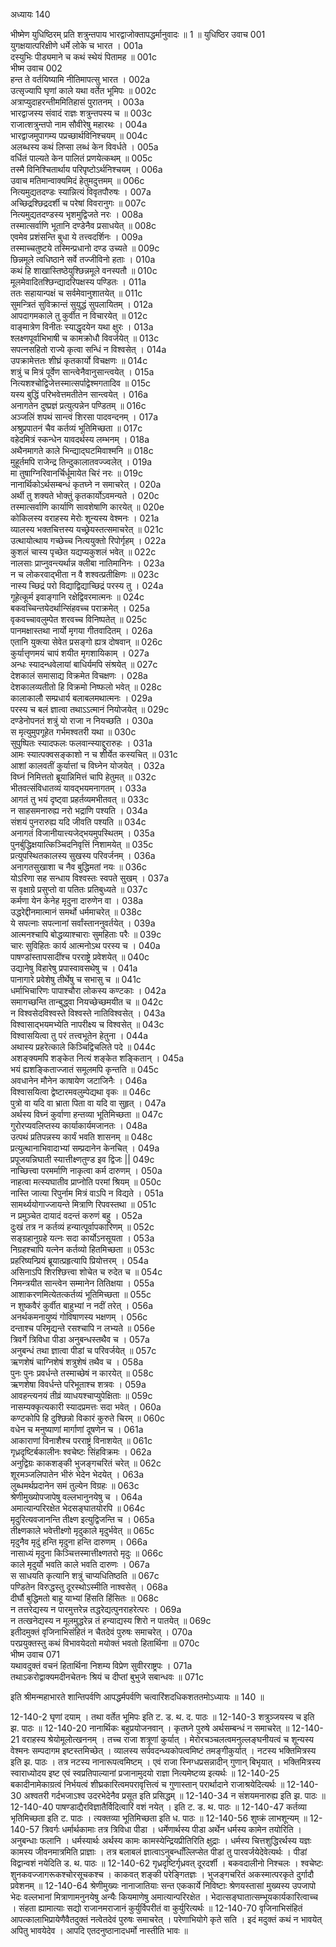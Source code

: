 अध्यायः 140

भीष्मेण युधिष्ठिरम् प्रति शत्रुन्तपाय भारद्वाजोक्तापद्धर्मानुवादः ॥ 1 ॥
युधिष्ठिर उवाच 	001  
युगक्षयात्परिक्षीणे धर्मे लोके च भारत ।	001a  
दस्युभिः पीड्यमाने च कथं स्थेयं पितामह ॥	001c  
भीष्म उवाच 	002  
हन्त ते वर्तयिष्यामि नीतिमापत्सु भारत ।	002a  
उत्सृज्यापि घृणां काले यथा वर्तेत भूमिपः ॥	002c  
अत्राप्युदाहरन्तीममितिहासं पुरातनम् ।	003a  
भारद्वाजस्य संवादं राज्ञः शत्रुन्तपस्य च ॥	003c  
राजात्शत्रुन्तपो नाम सौवीरेषु महारथः ।	004a  
भारद्वाजमुपागम्य पप्रच्छार्थविनिश्चयम् ॥	004c  
अलब्धस्य कथं लिप्सा लब्धं केन विवर्धते ।	005a  
वर्धितं पाल्यते केन पालितं प्रणयेत्कथम् ॥	005c  
तस्मै विनिश्चितार्थाय परिपृष्टोऽर्थनिश्चयम् ।	006a  
उवाच मतिमान्वाक्यमिदं हेतुमदुत्तमम् ॥	006c  
नित्यमुद्यतदण्डः स्यान्नित्यं विवृतपौरुषः ।	007a  
अच्छिद्रश्छिद्रदर्शी च परेषां विवरानुगः ॥	007c  
नित्यमुद्यतदण्डस्य भृशमुद्विजते नरः ।	008a  
तस्मात्सर्वाणि भूतानि दण्डेनैव प्रसाधयेत् ॥	008c  
एवमेव प्रशंसन्ति बुधा ये तत्त्वदर्शिनः ।	009a  
तस्माच्चतुष्टये तस्मिन्प्रधानो दण्ड उच्यते ॥	009c  
छिन्नमूले त्वधिष्ठाने सर्वे तज्जीविनो हताः ।	010a  
कथं हि शाखास्तिष्ठेयुश्छिन्नमूले वनस्पतौ ॥	010c  
मूलमेवादितश्छिन्द्यादरिपक्षस्य पण्डितः ।	011a  
ततः सहायान्पक्षं च सर्वमेवानुशातयेत् ॥	011c  
सुमन्त्रितं सुविक्रान्तं सुयुद्धं सुपलायितम् ।	012a  
आपदागमकाले तु कुर्वीत न विचारयेत् ॥	012c  
वाङ्मात्रेण विनीतः स्याद्धृदयेन यथा क्षुरः ।	013a  
श्लक्ष्णपूर्वाभिभाषी च कामक्रोधौ विवर्जयेत् ॥	013c  
सपत्नसहितो राज्ये कृत्वा सन्धिं न विश्वसेत् ।	014a  
उपक्रामेत्ततः शीघ्रं कृतकार्यो विचक्षणः ॥	014c  
शत्रुं च मित्रं पूर्वेण सान्त्वेनैवानुसान्त्वयेत् ।	015a  
नित्यशश्चोद्विजेत्तस्मात्सर्पाद्वेश्मगतादिव ॥	015c  
यस्य बुद्धिं परिभवेत्तमतीतेन सान्त्वयेत् ।	016a  
अनागतेन दुष्प्रज्ञं प्रत्युत्पन्नेन पण्डितम् ॥	016c  
अञ्जलिं शपथं सान्त्वं शिरसा पादवन्दनम् ।	017a  
अश्रुप्रपातनं चैव कर्तव्यं भूतिमिच्छता ॥	017c  
वहेदमित्रं स्कन्धेन यावदर्थस्य लम्भनम् ।	018a  
अथैनमागते काले भिन्द्याद्घटमिवाश्मनि ॥	018c  
मुहूर्तमपि राजेन्द्र तिन्दुकालातवज्ज्वलेत् ।	019a  
मा तुषाग्निरिवानर्चिर्धूमायेत चिरं नरः ॥	019c  
नानार्थिकोऽर्थसम्बन्धं कृतघ्ने न समाचरेत् ।	020a  
अर्थी तु शक्यते भोक्तुं कृतकार्योऽवमन्यते ।	020c  
तस्मात्सर्वाणि कार्याणि सावशेषाणि कारयेत् ॥	020e  
कोकिलस्य वराहस्य मेरोः शून्यस्य वेश्मनः ।	021a  
व्यालस्य भक्तचित्तस्य यच्छ्रेयस्तत्समाचरेत् ॥	021c  
उत्थायोत्थाय गच्छेच्च नित्ययुक्तो रिपोर्गृहम् ।	022a  
कुशलं चास्य पृच्छेत यद्यप्यकुशलं भवेत् ॥	022c  
नालसाः प्राप्नुवन्त्यर्थान्न क्लीबा नातिमानिनः ।	023a  
न च लोकरवाद्भीता न वै शश्वत्प्रतीक्षिणः ॥	023c  
नास्य च्छिद्रं परो विद्याद्विद्याच्छिद्रं परस्य तु ।	024a  
गूहेत्कूर्म इवाङ्गानि रक्षेद्विवरमात्मनः ॥	024c  
बकवच्चिन्तयेदर्थान्सिंहवच्च पराक्रमेत् ।	025a  
वृकवच्चावलुम्पेत शरवच्च विनिष्पतेत् ॥	025c  
पानमक्षास्तथा नार्यो मृगया गीतवादितम् ।	026a  
एतानि युक्त्या सेवेत प्रसङ्गो ह्यत्र दोषवान् ॥	026c  
कुर्यात्तृणमयं चापं शयीत मृगशायिकाम् ।	027a  
अन्धः स्यादन्धवेलायां बाधिर्यमपि संश्रयेत् ॥	027c  
देशकालं समासाद्य विक्रमेत विचक्षणः ।	028a  
देशकालव्यतीतो हि विक्रमो निष्फलो भवेत् ॥	028c  
कालाकालौ सम्प्रधार्य बलाबलमथात्मनः ।	029a  
परस्य च बलं ज्ञात्वा तथाऽऽत्मानं नियोजयेत् ॥	029c  
दण्डेनोपनतं शत्रुं यो राजा न नियच्छति ।	030a  
स मृत्युमुपगूहेत गर्भमश्वतरी यथा ॥	030c  
सुपुष्पितः स्यादफलः फलवान्स्याद्दुरारुहः ।	031a  
आमः स्यात्पक्वसङ्काशो न च शीर्येत कस्यचित् ॥	031c  
आशां कालवतीं कुर्यात्तां च विघ्नेन योजयेत् ।	032a  
विघ्नं निमित्ततो ब्रूयान्निमित्तं चापि हेतुमत् ॥	032c  
भीतवत्संविधातव्यं यावद्भयमनागतम् ।	033a  
आगतं तु भयं दृष्ट्वा प्रहर्तव्यमभीतवत् ॥	033c  
न साहसमनारुह्य नरो भद्राणि पश्यति ।	034a  
संशयं पुनरारुह्य यदि जीवति पश्यति ॥	034c  
अनागतं विजानीयात्त्यजेद्भयमुपस्थितम् ।	035a  
पुनर्बुद्धिक्षयात्किञ्चिदनिवृत्तिं निशामयेत् ॥	035c  
प्रत्युपस्थितकालस्य सुखस्य परिवर्जनम् ।	036a  
अनागतसुखाशा च नैव बुद्धिमतां नयः ॥	036c  
योऽरिणा सह सन्धाय विश्वस्तः स्वपते सुखम् ।	037a  
स वृक्षाग्रे प्रसुप्तो वा पतितः प्रतिबुध्यते ॥	037c  
कर्मणा येन केनेह मृदुना दारुणेन वा ।	038a  
उद्धरेद्दीनमात्मानं समर्थो धर्ममाचरेत् ॥	038c  
ये सपत्नाः सपत्नानां सर्वांस्ताननुवर्तयेत् ।	039a  
आत्मनश्चापि बोद्धव्याश्चाराः सुमहिताः परैः ॥	039c  
चारः सुविहितः कार्य आत्मनोऽथ परस्य च ।	040a  
पाषण्डांस्तापसादींश्च परराष्ट्रे प्रवेशयेत् ॥	040c  
उद्यानेषु विहारेषु प्रपास्वावसथेषु च ।	041a  
पानागारे प्रवेशेषु तीर्थेषु च सभासु च ॥	041c  
धर्माभिचारिणः पापाश्चौरा लोकस्य कण्टकाः ।	042a  
समागच्छन्ति तान्बुद्ध्वा नियच्छेच्छमयीत च ॥	042c  
न विश्वसेदविश्वस्ते विश्वस्ते नातिविश्वसेत् ।	043a  
विश्वासाद्भयमभ्येति नापरीक्ष्य च विश्वसेत् ॥	043c  
विश्वासयित्वा तु परं तत्त्वभूतेन हेतुना ।	044a  
अथास्य प्रहरेत्काले किञ्चिद्विचलिते पदे ॥	044c  
अशङ्क्यमपि शङ्केत नित्यं शङ्केत शङ्कितान् ।	045a  
भयं ह्यशङ्किताज्जातं समूलमपि कृन्तति ॥	045c  
अवधानेन मौनेन काषायेण जटाजिनैः ।	046a  
विश्वासयित्वा द्वेष्टारमवलुम्पेद्यथा वृकः ॥	046c  
पुत्रो वा यदि वा भ्राता पिता वा यदि वा सुहृत् ।	047a  
अर्थस्य विघ्नं कुर्वाणा हन्तव्या भूतिमिच्छता ॥	047c  
गुरोरप्यवलिप्तस्य कार्याकार्यमजानतः ।	048a  
उत्पथं प्रतिपन्नस्य कार्यं भवति शासनम् ॥	048c  
प्रत्युत्थानाभिवादाभ्यां सम्प्रदानेन केनचित् ।	049a  
प्रपूजयन्निघाती स्यात्तीक्ष्णतुण्ड इव द्विजः ||	049c  
नाच्छित्त्वा परमर्माणि नाकृत्वा कर्म दारुणम् ।	050a  
नाहत्वा मत्स्यघातीव प्राप्नोति परमां श्रियम् ॥	050c  
नास्ति जात्या रिपुर्नाम मित्रं वाऽपि न विद्यते ।	051a  
सामर्थ्ययोगाज्जायन्ते मित्राणि रिपवस्तथा ॥	051c  
न प्रमुञ्चेत दायादं वदन्तं करुणं बहु ।	052a  
दुःखं तत्र न कर्तव्यं हन्यात्पूर्वापकारिणम् ॥	052c  
सङ्ग्रहानुग्रहे यत्नः सदा कार्योऽनसूयता ।	053a  
निग्रहश्चापि यत्नेन कर्तव्यो हितमिच्छता ॥	053c  
प्रहरिष्यन्प्रियं ब्रूयात्प्रहृत्यापि प्रियोत्तरम् ।	054a  
असिनाऽपि शिरश्छित्त्वा शोचेत च रुदेत च ॥	054c  
निमन्त्रयीत सान्त्वेन सम्मानेन तितिक्षया ।	055a  
आशाकरणमित्येतत्कर्तव्यं भूतिमिच्छता ॥	055c  
न शुष्कवैरं कुर्वीत बाहुभ्यां न नदीं तरेत् ।	056a  
अनर्थकमनायुष्यं गोविषाणस्य भक्षणम् ।	056c  
दन्ताश्च परिमृद्यन्ते रसश्चापि न लभ्यते ॥	056e  
त्रिवर्गे त्रिविधा पीडा अनुबन्धस्तथैव च ।	057a  
अनुबन्धं तथा ज्ञात्वा पीडां च परिवर्जयेत् ॥	057c  
ऋणशेषं चाग्निशेषं शत्रुशेषं तथैव च ।	058a  
पुनः पुनः प्रवर्धन्ते तस्माच्छेषं न कारयेत् ॥	058c  
ऋणशेषा विवर्धन्ते परिभूताश्च शत्रवः ।	059a  
आवहन्त्यनयं तीव्रं व्याधयश्चाप्युपेक्षिताः ॥	059c  
नासम्यक्कृत्यकारी स्यादप्रमत्तः सदा भवेत् ।	060a  
कण्टकोपि हि दुश्छिन्नो विकारं कुरुते चिरम् ॥	060c  
वधेन च मनुष्याणां मार्गाणां दूषणेन च ।	061a  
आकाराणां विनाशैश्च परराष्ट्रं विनाशयेत् ॥	061c  
गृध्रदृष्टिर्बकालीनः श्वचेष्टः सिंहविक्रमः ।	062a  
अनुद्विग्रः काकशङ्की भुजङ्गचरितं चरेत् ॥	062c  
शूरमञ्जलिपातेन भीरुं भेदेन भेदयेत् ।	063a  
लुब्धमर्थप्रदानेन समं तुल्येन विग्रहः ॥	063c  
श्रेणीमुख्योपजापेषु वल्लभानुनयेषु च ।	064a  
अमात्यान्परिरक्षेत भेदसङ्घातयोरपि ॥	064c  
मृदुरित्यवजानन्ति तीक्ष्ण इत्युद्विजन्ति च ।	065a  
तीक्ष्णकाले भवेत्तीक्ष्णो मृदुकाले मृदुर्भवेत् ॥	065c  
मृदुनैव मृदुं हन्ति मृदुना हन्ति दारुणम् ।	066a  
नासाध्यं मृदुना किञ्चित्तस्मात्तीक्ष्णतरो मृदुः ॥	066c  
काले मृदुर्यो भवति काले भवति दारुणः ।	067a  
स साधयति कृत्यानि शत्रुं चाप्यधितिष्ठति ॥	067c  
पण्डितेन विरुद्धस्तु दूरस्थोऽस्मीति नाश्वसेत् ।	068a  
दीर्घौ बुद्धिमतो बाहू याभ्यां हिंसति हिंसितः ॥	068c  
न तत्तरेद्यस्य न पारमुत्तरेन्न तद्धरेद्यत्पुनराहरेत्परः ।	069a  
न तत्खनेद्यस्य न मूलमुद्धरेन्न तं हन्याद्यस्य शिरो न पातयेत् ॥	069c  
इतीदमुक्तं वृजिनाभिसंहितं न चैतदेवं पुरुषः समाचरेत् ।	070a  
परप्रयुक्तस्तु कथं विभावयेदतो मयोक्तं भवतो हितार्थिना ॥	070c  
भीष्म उवाच 	071  
यथावदुक्तं वचनं हितार्थिना निशम्य विप्रेण सुवीरराष्ट्रपः ।	071a  
तथाऽकरोद्वाक्यमदीनचेतनः श्रियं च दीप्तां बुभुजे सबान्धवः ॥ 	071c  

इति श्रीमन्महाभारते शान्तिपर्वणि आपद्धर्मपर्वणि चत्वारिंशदधिकशततमोऽध्यायः ॥ 140 ॥

12-140-2 घृणां दयाम् । तथा वर्तेत भूमिपः इति ट. ड. थ. द. पाठः ॥ 12-140-3 शत्रुञ्जयस्य च इति झ. पाठः ॥ 12-140-20 नानार्थिकः बहुप्रयोजनवान् । कृतघ्ने पुरुषे अर्थसम्बन्धं न समाचरेत् ॥ 12-140-21 वराहस्य श्रेयोमूलोत्खननम् । तच्च राजा शत्रूणां कुर्यात् । मेरोरचञ्चलत्वमनुल्लङ्घनीयत्वं च शून्यस्य वेश्मनः सम्पदागम इष्टस्तमिच्छेत् । व्यालस्य सर्पवदन्ध्यकोपत्वमिष्टं तमङ्गीकुर्यात् । नटस्य भक्तिमित्रस्य इति झ. पाठः । तत्र नटस्य नानारूपत्वमिष्टम् । एवं राजा स्निग्धप्रसन्नादीन् गुणान् बिभृयात् । भक्तिमित्रस्य स्वाराध्योदय इष्ट एवं स्वप्रतिपाल्यानां प्रजानामुदयो राज्ञा नित्यमेष्टव्य इत्यर्थः ॥ 12-140-25 बकादीनामेकाग्रत्वं निर्भयत्वं शीघ्रकारित्वमपरावृत्तित्वं च गुणास्तान् परार्थादाने राजाश्रयेदित्यर्थः ॥ 12-140-30 अश्वतरी गर्दभजाऽश्व उदरभेदेनैव प्रसूत इति प्रसिद्धम् ॥ 12-140-34 न संशयमनारुह्य इति झ. पाठः ॥ 12-140-40 पाषण्डाद्यैरविज्ञातैर्विदित्वारिं वशं नयेत् । इति ट. ड. थ. पाठः ॥ 12-140-47 कर्तव्या भृतिमिच्छता इति ट. पाठः । त्यक्तव्या भूतिमिच्छता इति ध. पाठः ॥ 12-140-56 शुष्क्रं लाभशून्यम् ॥ 12-140-57 त्रिवर्गः धर्मार्थकामाः तत्र त्रिविधा पीडा । धर्मेणार्थस्य पीडा अर्थेन धर्मस्य कामेन तयोरिति । अनुबन्धाः फलानि । धर्मस्यार्थः अर्थस्य कामः कामस्येन्द्रियप्रीतिरिति क्षुद्राः । धर्मस्य चित्तशुद्धिरर्थस्य यज्ञः कामस्य जीवनमात्रमिति प्राज्ञाः । तत्र बलाबलं ज्ञात्वाऽनुबन्धाँल्लिप्सेत पीडां तु पारवर्जयेदेवेत्यर्थः । पीडां विद्वान्वशं नयेदिति ड. थ. पाठः ॥ 12-140-62 गृध्रदृष्टिर्गृध्रवत् दूरदर्शी । बकवदालीनो निश्चलः । श्वचेष्टः शुनकवज्जागरूकश्चोरसूचकश्च । काकवत् शङ्की परेङ्गितज्ञः । भुजङ्गचरितं अकस्मात्परकृते दुर्गादौ प्रवेशनम् ॥ 12-140-64 श्रेणीमुख्यः नानाजातियाः सन्त एककार्ये निविष्टाः श्रेणयस्तासां मुख्यस्य उपजापो भेदः वल्लभानां मित्राणामनुनयेषु अन्यैः कियमाणेषु अमात्यान्परिरक्षेत । भेदात्सङ्घातात्सम्भूयकार्यकारित्वाच्च । संहता ह्यामात्याः सद्यो राजानमराजानं कुर्युर्विपरीतं वा कुर्युरित्यर्थः ॥ 12-140-70 वृजिनाभिसंहितं आपत्कालाभिप्रायेणैवैतदुक्तं नत्वेतदेवं पुरुषः समाचरेत् । परेणाभियोगे कृते सति । इदं मदुक्तं कथं न भावयेत् अपितु भावयेदेव । आपदि एतदनुष्ठानादधर्मो नास्तीति भावः ॥

